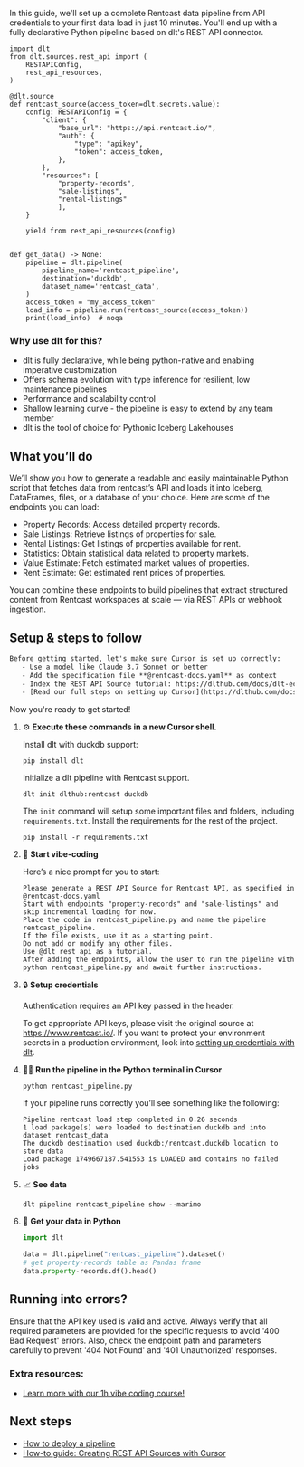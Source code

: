 In this guide, we'll set up a complete Rentcast data pipeline from API credentials to your first data load in just 10 minutes. You'll end up with a fully declarative Python pipeline based on dlt's REST API connector.

```python-outcome
import dlt
from dlt.sources.rest_api import (
    RESTAPIConfig,
    rest_api_resources,
)

@dlt.source
def rentcast_source(access_token=dlt.secrets.value):
    config: RESTAPIConfig = {
        "client": {
            "base_url": "https://api.rentcast.io/",
            "auth": {
                "type": "apikey",
                "token": access_token,
            },
        },
        "resources": [
            "property-records",
            "sale-listings",
            "rental-listings"
            ],
    }

    yield from rest_api_resources(config)


def get_data() -> None:
    pipeline = dlt.pipeline(
        pipeline_name='rentcast_pipeline',
        destination='duckdb',
        dataset_name='rentcast_data', 
    )
    access_token = "my_access_token"
    load_info = pipeline.run(rentcast_source(access_token))
    print(load_info)  # noqa
```

### Why use dlt for this?

- dlt is fully declarative, while being python-native and enabling imperative customization
- Offers schema evolution with type inference for resilient, low maintenance pipelines
- Performance and scalability control
- Shallow learning curve - the pipeline is easy to extend by any team member
- dlt is the tool of choice for Pythonic Iceberg Lakehouses

## What you’ll do

We’ll show you how to generate a readable and easily maintainable Python script that fetches data from rentcast’s API and loads it into Iceberg, DataFrames, files, or a database of your choice. Here are some of the endpoints you can load:

- Property Records: Access detailed property records.
- Sale Listings: Retrieve listings of properties for sale.
- Rental Listings: Get listings of properties available for rent.
- Statistics: Obtain statistical data related to property markets.
- Value Estimate: Fetch estimated market values of properties.
- Rent Estimate: Get estimated rent prices of properties.

You can combine these endpoints to build pipelines that extract structured content from Rentcast workspaces at scale — via REST APIs or webhook ingestion.

## Setup & steps to follow

```default
Before getting started, let's make sure Cursor is set up correctly:
   - Use a model like Claude 3.7 Sonnet or better
   - Add the specification file **@rentcast-docs.yaml** as context
   - Index the REST API Source tutorial: https://dlthub.com/docs/dlt-ecosystem/verified-sources/rest_api/ and add it to context as **@dlt rest api**
   - [Read our full steps on setting up Cursor](https://dlthub.com/docs/dlt-ecosystem/llm-tooling/cursor-restapi#23-configuring-cursor-with-documentation)
```

Now you're ready to get started! 

1. ⚙️ **Execute these commands in a new Cursor shell.**
    
    Install dlt with duckdb support:
    ```shell
    pip install dlt
    ```

    Initialize a dlt pipeline with Rentcast support.
    ```shell
    dlt init dlthub:rentcast duckdb
    ```

    The `init` command will setup some important files and folders, including `requirements.txt`. Install the requirements for the rest of the project.
    ```shell
    pip install -r requirements.txt
    ```
    
2. 🤠 **Start vibe-coding**
    
    Here’s a nice prompt for you to start: 
    
    ```prompt
    Please generate a REST API Source for Rentcast API, as specified in @rentcast-docs.yaml 
    Start with endpoints "property-records" and "sale-listings" and skip incremental loading for now. 
    Place the code in rentcast_pipeline.py and name the pipeline rentcast_pipeline. 
    If the file exists, use it as a starting point. 
    Do not add or modify any other files. 
    Use @dlt rest api as a tutorial. 
    After adding the endpoints, allow the user to run the pipeline with python rentcast_pipeline.py and await further instructions.
    ```

    
3. 🔒 **Setup credentials** 
    
    Authentication requires an API key passed in the header.
    
    To get appropriate API keys, please visit the original source at https://www.rentcast.io/.
    If you want to protect your environment secrets in a production environment, look into [setting up credentials with dlt](https://dlthub.com/docs/walkthroughs/add_credentials).
    
4. 🏃‍♀️ **Run the pipeline in the Python terminal in Cursor**
    
    ```shell
    python rentcast_pipeline.py
    ```
    
    If your pipeline runs correctly you’ll see something like the following:
    
    ```shell
    Pipeline rentcast load step completed in 0.26 seconds
    1 load package(s) were loaded to destination duckdb and into dataset rentcast_data
    The duckdb destination used duckdb:/rentcast.duckdb location to store data
    Load package 1749667187.541553 is LOADED and contains no failed jobs
    ```
    
5. 📈 **See data**
    
    ```shell
    dlt pipeline rentcast_pipeline show --marimo
    ```
    
6. 🐍 **Get your data in Python**
    
    ```python
    import dlt

   data = dlt.pipeline("rentcast_pipeline").dataset()
   # get property-records table as Pandas frame
   data.property-records.df().head()
    ```

## Running into errors?

Ensure that the API key used is valid and active. Always verify that all required parameters are provided for the specific requests to avoid '400 Bad Request' errors. Also, check the endpoint path and parameters carefully to prevent '404 Not Found' and '401 Unauthorized' responses.

### Extra resources:

- [Learn more with our 1h vibe coding course!](https://www.youtube.com/watch?v=GGid70rnJuM)

## Next steps

- [How to deploy a pipeline](https://dlthub.com/docs/walkthroughs/deploy-a-pipeline)
- [How-to guide: Creating REST API Sources with Cursor](https://dlthub.com/docs/dlt-ecosystem/llm-tooling/cursor-restapi)